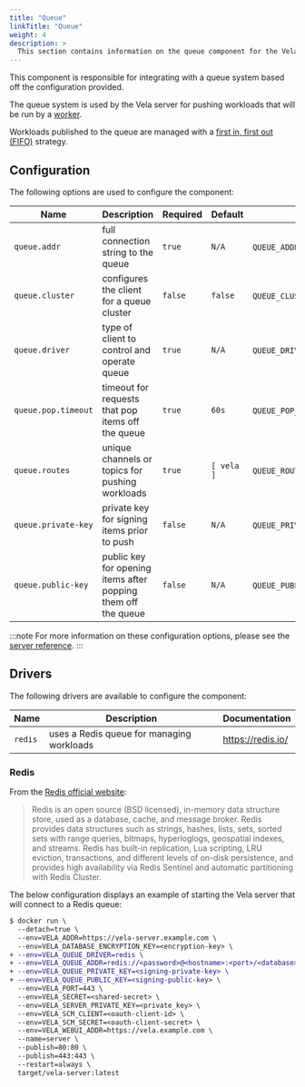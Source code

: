 ```yaml
---
title: "Queue"
linkTitle: "Queue"
weight: 4
description: >
  This section contains information on the queue component for the Vela server.
---
```


This component is responsible for integrating with a queue system based off the configuration provided.

The queue system is used by the Vela server for pushing workloads that will be run by a [worker](/docs/installation/worker/worker.md).

Workloads published to the queue are managed with a [first in, first out (FIFO)](https://en.wikipedia.org/wiki/FIFO_(computing_and_electronics)) strategy.

## Configuration

The following options are used to configure the component:

| Name                | Description                                                   | Required | Default    | Environment Variables                           |
| ------------------- | ------------------------------------------------------------- | -------- | ---------- | ----------------------------------------------- |
| `queue.addr`        | full connection string to the queue                           | `true`   | `N/A`      | `QUEUE_ADDR`\`VELA_QUEUE_ADDR`               |
| `queue.cluster`     | configures the client for a queue cluster                     | `false`  | `false`    | `QUEUE_CLUSTER`\`VELA_QUEUE_CLUSTER`         |
| `queue.driver`      | type of client to control and operate queue                   | `true`   | `N/A`      | `QUEUE_DRIVER`\`VELA_QUEUE_DRIVER`           |
| `queue.pop.timeout` | timeout for requests that pop items off the queue             | `true`   | `60s`      | `QUEUE_POP_TIMEOUT`\`VELA_QUEUE_POP_TIMEOUT` |
| `queue.routes`      | unique channels or topics for pushing workloads               | `true`   | `[ vela ]` | `QUEUE_ROUTES`\`VELA_QUEUE_ROUTES`           |
| `queue.private-key` | private key for signing items prior to push                   | `false`  | `N/A`      | `QUEUE_PRIVATE_KEY`\`VELA_QUEUE_PRIVATE_KEY` |
| `queue.public-key`  | public key for opening items after popping them off the queue | `false`  | `N/A`      | `QUEUE_PUBLIC_KEY`\`VELA_QUEUE_PUBLIC_KEY`   |

:::note
For more information on these configuration options, please see the [server reference](/docs/reference/installation/server/server.md).
:::

## Drivers

The following drivers are available to configure the component:

| Name    | Description                               | Documentation     |
| ------- | ----------------------------------------- | ----------------- |
| `redis` | uses a Redis queue for managing workloads | https://redis.io/ |

### Redis

From the [Redis official website](https://redis.io/):

> Redis is an open source (BSD licensed), in-memory data structure store, used as a database, cache, and message broker. Redis provides data structures such as strings, hashes, lists, sets, sorted sets with range queries, bitmaps, hyperloglogs, geospatial indexes, and streams. Redis has built-in replication, Lua scripting, LRU eviction, transactions, and different levels of on-disk persistence, and provides high availability via Redis Sentinel and automatic partitioning with Redis Cluster.

The below configuration displays an example of starting the Vela server that will connect to a Redis queue:

```diff
$ docker run \
  --detach=true \
  --env=VELA_ADDR=https://vela-server.example.com \
  --env=VELA_DATABASE_ENCRYPTION_KEY=<encryption-key> \
+ --env=VELA_QUEUE_DRIVER=redis \
+ --env=VELA_QUEUE_ADDR=redis://<password>@<hostname>:<port>/<database> \
+ --env=VELA_QUEUE_PRIVATE_KEY=<signing-private-key> \
+ --env=VELA_QUEUE_PUBLIC_KEY=<signing-public-key> \
  --env=VELA_PORT=443 \
  --env=VELA_SECRET=<shared-secret> \
  --env=VELA_SERVER_PRIVATE_KEY=<private_key> \
  --env=VELA_SCM_CLIENT=<oauth-client-id> \
  --env=VELA_SCM_SECRET=<oauth-client-secret> \
  --env=VELA_WEBUI_ADDR=https://vela.example.com \
  --name=server \
  --publish=80:80 \
  --publish=443:443 \
  --restart=always \
  target/vela-server:latest
```